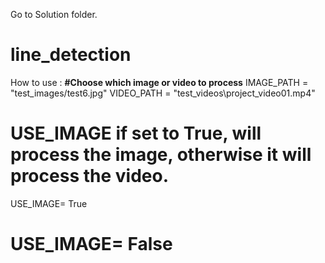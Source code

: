 Go to Solution folder.

# line_detection
How to use :
**#Choose which image or video to process**
IMAGE_PATH = "test_images/test6.jpg"
VIDEO_PATH = "test_videos\\project_video01.mp4"



# USE_IMAGE if set to True, will process the image, otherwise it will process the video.
USE_IMAGE= True
# USE_IMAGE= False

